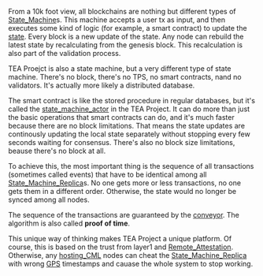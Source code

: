 From a 10k foot view, all blockchains are nothing but different types of [State_Machine](State_Machine.md)s.  This machine accepts a user tx as input, and then executes some kind of logic (for example, a smart contract) to update the [state](state.md). Every block is a new update of the state. Any node can rebuild the latest state by recalculating from the genesis block. This recalculation is also part of the validation process.

TEA Proejct is also a state machine, but a very different type of state machine. There's no block, there's no TPS, no smart contracts, nand no validators. It's actually more likely a distributed database. 

The smart contract is like the stored procedure in regular databases, but it's called the [state_machine_actor](state_machine_actor.md) in the TEA Project. It can do more than just the basic operations that smart contracts can do, and it's much faster because there are no block limitations. That means the state updates are continously updating the local state separately without stopping every few seconds waiting for consensus. There's also no block size limitations, beause there's no block at all.

To achieve this, the most important thing is the sequence of all transactions (sometimes called events) that have to be identical among all [State_Machine_Replica](State_Machine_Replica.md)s. No one gets more or less transactions, no one gets them in a different order. Otherwise, the state would no longer be synced among all nodes.

The sequence of the transactions are guaranteed by the [conveyor](conveyor.md). The algorithm is also called **proof of time**.

This unique way of thinking makes TEA Project a unique platform. Of course, this is based on the trust from layer1 and [Remote_Attestation](Remote_Attestation.md). Otherwise, any [hosting_CML](hosting_CML.md) nodes can cheat the [State_Machine_Replica](State_Machine_Replica.md) with wrong [GPS](../z_glossary/GPS.md) timestamps and cauase the whole system to stop working. 
